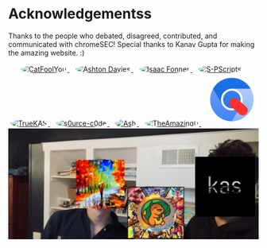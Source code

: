 # Acknowledgementss

Thanks to the people who debated, disagreed, contributed, and communicated with chromeSEC! Special thanks to Kanav Gupta for making the amazing website. :)
<p align="center">
  <a href="https://github.com/catfoolyou" target="_blank" style="margin-right: 10px;">
    <img src="https://github.com/catfoolyou.png" width="100" height="100" alt="CatFoolYou" style="border-radius: 50%; border: 2px solid #ffffff;"/>
  </a>
  <a href="https://github.com/AshtonDavies" target="_blank" style="margin-right: 10px;">
    <img src="https://github.com/AshtonDavies.png" width="100" height="100" alt="Ashton Davies" style="border-radius: 50%; border: 2px solid #ffffff;"/>
  </a>
  <a href="https://github.com/isaacfonner" target="_blank" style="margin-right: 10px;">
    <img src="https://github.com/isaacfonner.png" width="100" height="100" alt="Isaac Fonner" style="border-radius: 50%; border: 2px solid #ffffff;"/>
  </a>
  <a href="https://github.com/S-PScripts" target="_blank" style="margin-right: 10px;">
    <img src="https://github.com/S-PScripts.png" width="100" height="100" alt="S-PScripts" style="border-radius: 50%; border: 2px solid #ffffff;"/>
  </a>
  <a href="https://github.com/truekas" target="_blank" style="margin-right: 10px;">
    <img src="https://github.com/truekas.png" width="100" height="100" alt="TrueKAS" style="border-radius: 50%; border: 2px solid #ffffff;"/>
  </a>
  <a href="https://github.com/s0urce-c0de" target="_blank" style="margin-right: 10px;">
    <img src="https://github.com/s0urce-c0de.png" width="100" height="100" alt="s0urce-c0de" style="border-radius: 50%; border: 2px solid #ffffff;"/>
  </a>
  <a href="https://github.com/nightfallenxyz" target="_blank" style="margin-right: 10px;">
    <img src="https://github.com/nightfallenxyz.png" width="100" height="100" alt="Ash" style="border-radius: 50%; border: 2px solid #ffffff;"/>
  </a>
  <a href="https://github.com/theamazing0" target="_blank" style="margin-right: 10px;">
    <img src="https://github.com/theamazing0.png" width="100" height="100" alt="TheAmazing0" style="border-radius: 50%; border: 2px solid #ffffff;"/>
  </a>
  <a href="about:blank" target="_blank">
    <img src="src/GC.png" width="100" height="100" alt="ChromeSEC GC" style="border-radius: 50%; border: 2px solid #ffffff;"/>
  </a>
    <img src="src/kas.jpg" alt="Photo of Caen Jones and KAS" />
</p>
